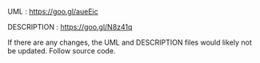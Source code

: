 UML : https://goo.gl/aueEic

DESCRIPTION : https://goo.gl/N8z41q

If there are any changes, the UML and DESCRIPTION files would likely not be updated. Follow source code.
